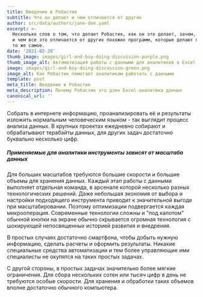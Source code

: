 ```yaml
---
title: Введение в Робастик
subtitle: Что он делает и чем отличается от других
author: src/data/authors/jane-doe.yaml
excerpt: >-
  Несколько слов о том, что делает Робастик, как он это делает, зачем, для кого
  и чем все это отличается от других похожих программ, которые делают примерно
  то же самое.
date: '2021-02-20'
thumb_image: images/girl-and-boy-doing-discussion-purple.png
thumb_image_alt: Автоматизация работы с данными для аналитиков в Excel
image: images/girl-and-boy-doing-discussion-green.png
image_alt: Как Робастик помогает аналитикам работать с данными
template: post
meta_title: Введение в Робастик
meta_description: Почему Робастик это дзен Excel-аналитика данных
canonical_url: ''
---
```

Собрать в интернете информацию, проанализировать её и результаты изложить нормальным человеческим языком - так выглядит процесс анализа данных. В крупных проектах ежедневно собирают и обрабатывают терабайты данных, для других задач достаточно буквально несколько цифр.

##### Применяемые для аналитики инструменты зависят от масштаба данных

Для больших масштабов требуются большие скорости и большие объемы для хранения данных. Каждый этап работы с данными выполняет отдельная команда, в арсенале которой несколько разных технологических решений. Даже небольшая экономия от выбора и настройки подходящего инструмента приводит к значительной выгоде при масштабировании. Поэтому оптимизации подвергается каждая микрооперация. Современные технологии сложны и "под капотом" обычной кнопки на экране обычно скрывается огромная технология с шокирующей непосвященных историей развития и внедрения.

В простых случаях достаточно смартфона, чтобы добыть нужную информацию, сделать расчеты и оформить результаты. Никакие специальные средства автоматизации и тем более управляющие ими специалисты не окупятся на таких простых задачах.  

С другой стороны, в простых задачах значительно более мягкие ограничения. Для сбора нескольких сотен или тысяч цифр в день не требуются особые скорости. Для хранения и обработки таких объемов вполне достаточно обычного компьютера. 
